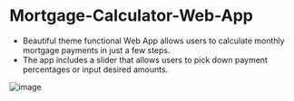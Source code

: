 # Mortgage-Calculator-Web-App
* Beautiful theme functional Web App allows users to calculate monthly mortgage payments in just a few steps.
* The app includes a slider that allows users to pick down payment percentages or input desired amounts.

![image](https://user-images.githubusercontent.com/116837429/199845982-ee741e68-3c5e-4098-b471-b73cfb16a210.png)
